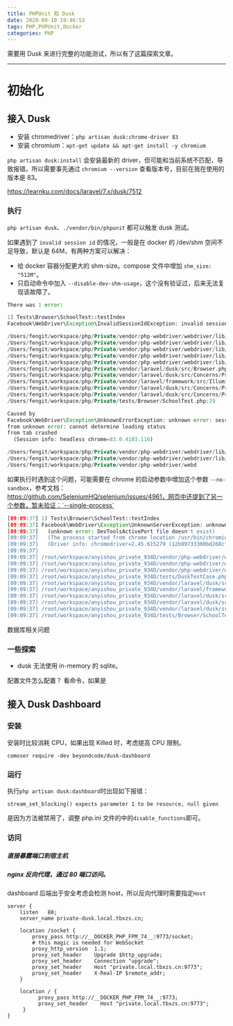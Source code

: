 ```yaml
---
title: PHPUnit 和 Dusk
date: 2020-09-10 19:46:53
tags: PHP,PHPUnit,Docker
categories: PHP
---
```


需要用 Dusk 来进行完整的功能测试，所以有了这篇探索文章。

---

# 初始化
## 接入 Dusk
- 安装 chromedriver：`php artisan dusk:chrome-driver 83`
- 安装 chromium：`apt-get update && apt-get install -y chromium`

`php artisan dusk:install` 会安装最新的 driver，但可能和当前系统不匹配，导致报错。所以需要事先通过 `chromium --version` 查看版本号，目前在我在使用的版本是 83。

https://learnku.com/docs/laravel/7.x/dusk/7512
### 执行
`php artisan dusk`、`./vendor/bin/phpunit` 都可以触发 dusk 测试。

如果遇到了 `invalid session id` 的情况，一般是在 docker 的 /dev/shm 空间不足导致，默认是 64M，有两种方案可以解决：

- 给 docker 容器分配更大的 shm-size。compose 文件中增加 `shm_size: "512M"`。
- 只启动命令中加入 `--disable-dev-shm-usage`，这个没有验证过，后来无法复现该故障了。

```PHP
There was 1 error:

1) Tests\Browser\SchoolTest::testIndex
Facebook\WebDriver\Exception\InvalidSessionIdException: invalid session id

/Users/fengit/workspace/php/Private/vendor/php-webdriver/webdriver/lib/Exception/WebDriverException.php:107
/Users/fengit/workspace/php/Private/vendor/php-webdriver/webdriver/lib/Remote/HttpCommandExecutor.php:370
/Users/fengit/workspace/php/Private/vendor/php-webdriver/webdriver/lib/Remote/RemoteWebDriver.php:590
/Users/fengit/workspace/php/Private/vendor/php-webdriver/webdriver/lib/Remote/RemoteExecuteMethod.php:27
/Users/fengit/workspace/php/Private/vendor/php-webdriver/webdriver/lib/WebDriverOptions.php:166
/Users/fengit/workspace/php/Private/vendor/laravel/dusk/src/Browser.php:396
/Users/fengit/workspace/php/Private/vendor/laravel/dusk/src/Concerns/ProvidesBrowser.php:161
/Users/fengit/workspace/php/Private/vendor/laravel/framework/src/Illuminate/Support/Traits/EnumeratesValues.php:202
/Users/fengit/workspace/php/Private/vendor/laravel/dusk/src/Concerns/ProvidesBrowser.php:162
/Users/fengit/workspace/php/Private/vendor/laravel/dusk/src/Concerns/ProvidesBrowser.php:78
/Users/fengit/workspace/php/Private/tests/Browser/SchoolTest.php:29

Caused by
Facebook\WebDriver\Exception\UnknownErrorException: unknown error: session deleted because of page crash
from unknown error: cannot determine loading status
from tab crashed
  (Session info: headless chrome=83.0.4103.116)

/Users/fengit/workspace/php/Private/vendor/php-webdriver/webdriver/lib/Exception/WebDriverException.php:139
/Users/fengit/workspace/php/Private/vendor/php-webdriver/webdriver/lib/Remote/HttpCommandExecutor.php:370
/Users/fengit/workspace/php/Private/vendor/php-webdriver/webd
```

如果执行时遇到这个问题，可能需要在 chrome 的启动参数中增加这个参数 `--no-sandbox`，参考文档：https://github.com/SeleniumHQ/selenium/issues/4961，网页中还提到了另一个参数，暂未验证：`--single-process`

```php
[09:09:37] 1) Tests\Browser\SchoolTest::testIndex
[09:09:37] Facebook\WebDriver\Exception\UnknownServerException: unknown error: Chrome failed to start: exited abnormally
[09:09:37]   (unknown error: DevToolsActivePort file doesn't exist)
[09:09:37]   (The process started from chrome location /usr/bin/chromium is no longer running, so ChromeDriver is assuming that Chrome has crashed.)
[09:09:37]   (Driver info: chromedriver=2.45.615279 (12b89733300bd268cff3b78fc76cb8f3a7cc44e5),platform=Linux 3.10.0-1062.18.1.el7.x86_64 x86_64)
[09:09:37] 
[09:09:37] /root/workspace/anyishou_private_934D/vendor/php-webdriver/webdriver/lib/Exception/WebDriverException.php:175
[09:09:37] /root/workspace/anyishou_private_934D/vendor/php-webdriver/webdriver/lib/Remote/HttpCommandExecutor.php:376
[09:09:37] /root/workspace/anyishou_private_934D/vendor/php-webdriver/webdriver/lib/Remote/RemoteWebDriver.php:136
[09:09:37] /root/workspace/anyishou_private_934D/tests/DuskTestCase.php:40
[09:09:37] /root/workspace/anyishou_private_934D/vendor/laravel/dusk/src/Concerns/ProvidesBrowser.php:200
[09:09:37] /root/workspace/anyishou_private_934D/vendor/laravel/framework/src/Illuminate/Support/helpers.php:404
[09:09:37] /root/workspace/anyishou_private_934D/vendor/laravel/dusk/src/Concerns/ProvidesBrowser.php:201
[09:09:37] /root/workspace/anyishou_private_934D/vendor/laravel/dusk/src/Concerns/ProvidesBrowser.php:95
[09:09:37] /root/workspace/anyishou_private_934D/vendor/laravel/dusk/src/Concerns/ProvidesBrowser.php:65
[09:09:37] /root/workspace/anyishou_private_934D/tests/Browser/SchoolTest.php:23
```

数据库相关问题
### 一些探索
- dusk 无法使用 in-memory 的 sqlite。

配置文件怎么配置？
看命令，如果是
## 接入 Dusk Dashboard
### 安装
安装时比较消耗 CPU，如果出现 Killed 时，考虑提高 CPU 限制。

`comoser require -dev beyondcode/dusk-dashboard`

### 运行
执行`php artisan dusk:dashboard`时出现如下报错：

```
stream_set_blocking() expects parameter 1 to be resource, null given
```

是因为方法被禁用了，调整 php.ini 文件的中的`disable_functions`即可。
### 访问
##### 直接暴露端口到宿主机
##### nginx 反向代理，通过 80 端口访问。

dashboard 后端出于安全考虑会检测 host，所以反向代理时需要指定`Host`


```nginx
server {
    listen   80;
    server_name private-dusk.local.tbxzs.cn;
    
    location /socket {
        proxy_pass http://__DOCKER_PHP_FPM_74__:9773/socket;
        # this magic is needed for WebSocket
        proxy_http_version  1.1;
        proxy_set_header    Upgrade $http_upgrade;
        proxy_set_header    Connection "upgrade";
        proxy_set_header    Host "private.local.tbxzs.cn:9773";
        proxy_set_header    X-Real-IP $remote_addr;
    }
    
    location / {
          proxy_pass http://__DOCKER_PHP_FPM_74__:9773;
          proxy_set_header    Host "private.local.tbxzs.cn:9773";
     }
}
```